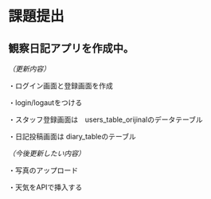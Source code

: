 # 課題提出

## 観察日記アプリを作成中。

*（更新内容）*

・ログイン画面と登録画面を作成

・login/logautをつける

・スタッフ登録画面は　users_table_orijinalのデータテーブル

・日記投稿画面は
diary_tableのテーブル

*（今後更新したい内容）*

・写真のアップロード

・天気をAPIで挿入する





